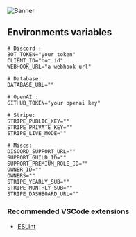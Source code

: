 ![Banner](https://user-images.githubusercontent.com/51505384/229898313-79daaad4-eefd-48f7-af99-44453bc14460.png)

## Environments variables

```
# Discord :
BOT_TOKEN="your token"
CLIENT_ID="bot id"
WEBHOOK_URL="a webhook url"

# Database:
DATABASE_URL=""

# OpenAI :
GITHUB_TOKEN="your openai key"

# Stripe:
STRIPE_PUBLIC_KEY=""
STRIPE_PRIVATE_KEY=""
STRIPE_LIVE_MODE=""

# Miscs:
DISCORD_SUPPORT_URL=""
SUPPORT_GUILD_ID=""
SUPPORT_PREMIUM_ROLE_ID=""
OWNER_ID=""
OWNERS=""
STRIPE_YEARLY_SUB=""
STRIPE_MONTHLY_SUB=""
STRIPE_DASHBOARD_URL=""
```

### Recommended VSCode extensions
- [ESLint](https://marketplace.visualstudio.com/items?itemName=dbaeumer.vscode-eslint)
